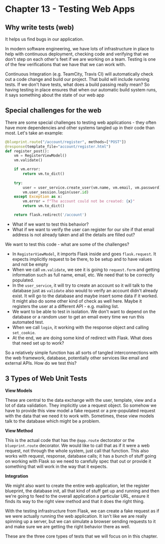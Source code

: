 # Chapter 13 - Testing Web Apps

## Why write tests (web)

It helps us find bugs in our application.

In modern software engineering, we have lots of infrastructure in place to help with continuous deployment,
checking code and verifying that we don't step on each other's feet if we are working on a team.
Testing is one of the few verifications that we have that we can work with.

Continuous Integration (e.g. TeamCity, Travis CI) will automatically check out a code change and build our project.
That build will include running tests. If we don't have tests, what does a build passing really mean? So having testing
in place ensures that when our automatic build system runs, it says something about the state of our web app

## Special challenges for the web

There are some special challenges to testing web applications - they often have more dependencies and other systems
tangled up in their code than most. Let's take an example:

```python
@blueprint.route("/account/register", methods=["POST"])
@response(template_file="account/register.html")
def register_post():
    vm = RegisterViewModel()
    vm.validate()

    if vm.error:
        return vm.to_dict()
    
    try:
        user = user_service.create_user(vm.name, vm.email, vm.password)
        vm.user_session.login(user.id)
    except Exception as x:
        vm.error = f"The account could not be created: {x}"
        return vm.to_dict()

    return flask.redirect('/account')
```

- What if we want to test this behavior?
- What if we want to verify the user can register for our site if that email address is not already taken and all the 
details are filled out?

We want to test this code - what are some of the challenges?

- In `RegisterViewModel`, it imports Flask inside and goes `flask.request`. It expects implicitly request to be there,
to be setup and to have values and not be empty
- When we call `vm.validate`, we see it is going to `request.form` and getting information such as full name, email, 
etc. We need that to be correctly populated.
- In the `user_service`, it will try to create an account so it will talk to the database just as `validate` also would
 to verify an account didn't already exist. It will go to the database and maybe insert some data if it worked. It might
 also do some other kind of check as well here. Maybe it registers the user at a different API - e.g. mailing list.
- We want to be able to test in isolation. We don't want to depend on the database or a random user to get an email
 every time we run this automated test.
- When we call `login`, it working with the response object and calling `set_cookie`.
- At the end, we are doing some kind of redirect with Flask. What does that need set up to work?

So a relatively simple function has all sorts of tangled interconnections with the web framework, database, potentially
 other services like email and external APIs. How do we test this?

## 3 Types of Web Unit Tests

**View Models**

These are central to the data exchange with the user, template, view and a lot of data validation. They implicitly use
a request object. So somehow we have to provide this view model a fake request or a pre-populated request with the data
that we need it to work with. Sometimes, these view models talk to the database which might be a problem.

**View Method**

This is the actual code that has the `@app.route` dectorator or the `blueprint.route` decorator. We would like to call 
that as if it were a web request, not through the whole system, just call that function. This also works with request, 
response, database calls; it has a bunch of stuff going on working with Flask so we need to carefully spec that out or 
provide it something that will work in the way that it expects. 

**Integration**

We might also want to create the entire web application, let the register blueprint, the database init, all that kind
of stuff get up and running and then we're going to feed to the overall application a particular URL, ensure it finds 
its way to the right view method and that it does the right thing.

With the testing infrastructure from Flask, we can create a fake request as if we were actually running the web 
application. It isn't like we are really spinning up a server, but we can simulate a browser sending requests to it 
and make sure we are getting the right behavior there as well.

These are the three core types of tests that we will focus on in this chapter.

